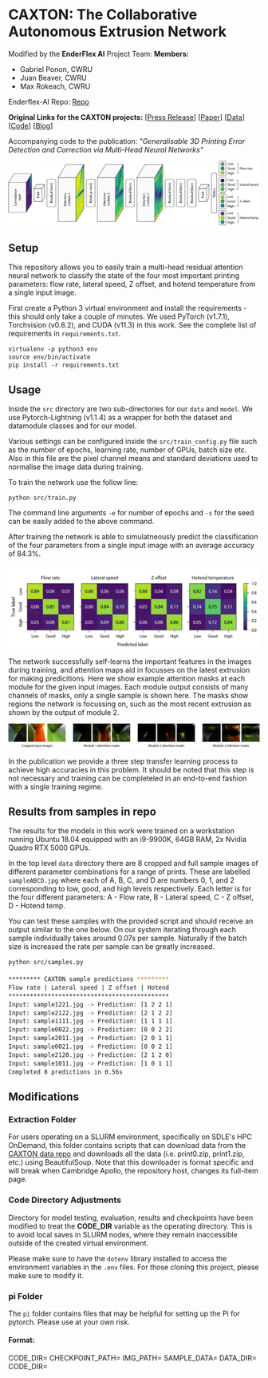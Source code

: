 # CAXTON: The Collaborative Autonomous Extrusion Network

Modified by the **EnderFlex AI** Project Team:
**Members:**
- Gabriel Ponon, CWRU
- Juan Beaver, CWRU
- Max Rokeach, CWRU

Enderflex-AI Repo: [Repo](https://bitbucket.org/cwrusdle/enderflex-ai/src/main/)

**Original Links for the CAXTON projects:**
[[Press Release](https://www.cam.ac.uk/research/news/algorithm-learns-to-correct-3d-printing-errors-for-different-parts-materials-and-systems)] [[Paper](https://www.nature.com/articles/s41467-022-31985-y)] [[Data](https://www.repository.cam.ac.uk/items/6d77cd6d-8569-4bf4-9d5f-311ad2a49ac8)] [[Code](https://github.com/cam-cambridge/caxton)] [[Blog](https://www.matta.ai/research/generalisable-3d-printing-error-detection-and-correction)]

Accompanying code to the publication: _"Generalisable 3D Printing Error Detection and Correction via Multi-Head Neural Networks"_

![media/network.jpg](media/network.jpg)

## Setup

This repository allows you to easily train a multi-head residual attention neural network to classify the state of the four most important printing parameters: flow rate, lateral speed, Z offset, and hotend temperature from a single input image.

First create a Python 3 virtual environment and install the requirements - this should only take a couple of minutes. We used PyTorch (v1.7.1), Torchvision (v0.8.2), and CUDA (v11.3) in this work. See the complete list of requirements in `requirements.txt`. 

```
virtualenv -p python3 env
source env/bin/activate
pip install -r requirements.txt
```

## Usage

Inside the `src` directory are two sub-directories for our `data` and `model`. We use Pytorch-Lightning (v1.1.4) as a wrapper for both the dataset and datamodule classes and for our model.

Various settings can be configured inside the `src/train_config.py` file such as the number of epochs, learning rate, number of GPUs, batch size etc. Also in this file are the pixel channel means and standard deviations used to normalise the image data during training. 

To train the network use the follow line:

```
python src/train.py
```

The command line arguments `-e` for number of epochs and `-s` for the seed can be easily added to the above command.

After training the network is able to simulatneously predict the classification of the four parameters from a single input image with an average accuracy of 84.3%.

![media/network.jpg](media/confusion_matrices.jpg)

The network successfully self-learns the important features in the images during training, and attention maps aid in focusses on the latest extrusion for making predicitions. Here we show example attention masks at each module for the given input images. Each module output consists of many channels of masks, only a single sample is shown here. The masks show regions the network is focussing on, such as the most recent extrusion as shown by the output of module 2.

![media/maps.jpg](media/maps.jpg)

In the publication we provide a three step transfer learning process to achieve high accuracies in this problem. It should be noted that this step is not necessary and training can be completeled in an end-to-end fashion with a single training regime.

## Results from samples in repo

The results for the models in this work were trained on a workstation running Ubuntu 18.04 equipped with an i9-9900K, 64GB RAM, 2x Nvidia Quadro RTX 5000 GPUs.

In the top level `data` directory there are 8 cropped and full sample images of different parameter combinations for a range of prints. These are labelled `sampleABCD.jpg` where each of A, B, C, and D are numbers 0, 1, and 2 corresponding to low, good, and high levels respectively. Each letter is for the four different parameters: A - Flow rate, B - Lateral speed, C - Z offset, D - Hotend temp.

You can test these samples with the provided script and should receive an output similar to the one below. On our system iterating through each sample individually takes around 0.07s per sample. Naturally if the batch size is increased the rate per sample can be greatly increased.

```bash
python src/samples.py

********* CAXTON sample predictions *********
Flow rate | Lateral speed | Z offset | Hotend
*********************************************
Input: sample1221.jpg -> Prediction: [1 2 2 1]
Input: sample2122.jpg -> Prediction: [2 1 2 2]
Input: sample1111.jpg -> Prediction: [1 1 1 1]
Input: sample0022.jpg -> Prediction: [0 0 2 2]
Input: sample2011.jpg -> Prediction: [2 0 1 1]
Input: sample0021.jpg -> Prediction: [0 0 2 1]
Input: sample2120.jpg -> Prediction: [2 1 2 0]
Input: sample1011.jpg -> Prediction: [1 0 1 1]
Completed 8 predictions in 0.56s
```
## Modifications

### Extraction Folder

For users operating on a SLURM environment, specifically on SDLE's HPC OnDemand, this folder contains scripts that can download data from the [CAXTON data repo](https://www.repository.cam.ac.uk/items/6d77cd6d-8569-4bf4-9d5f-311ad2a49ac8) and downloads all the data (i.e. print0.zip, print1.zip, etc.) using BeautifulSoup. Note that this downloader is format specific and will break when Cambridge Apollo, the repository host, changes its full-item page.

### Code Directory Adjustments

Directory for model testing, evaluation, results and checkpoints have been modified to treat the **CODE_DIR** variable as the operating directory. This is to avoid local saves in SLURM nodes, where they remain inaccessible outside of the created virtual environment.

Please make sure to have the ```dotenv``` library installed to access the environment variables in the ```.env``` files. For those cloning this project, please make sure to modify it.

### pi Folder

The ```pi``` folder contains files that may be helpful for setting up the Pi for pytorch. Please use at your own risk.

#### Format:

CODE_DIR=
CHECKPOINT_PATH=
IMG_PATH=
SAMPLE_DATA=
DATA_DIR=
CODE_DIR=

